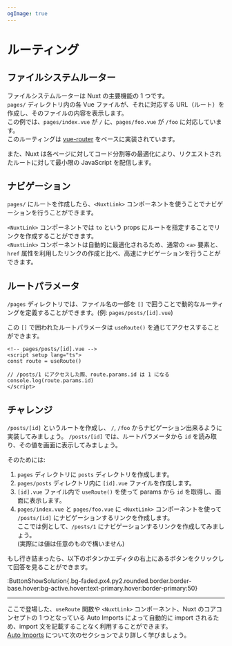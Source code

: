 ```yaml
---
ogImage: true
---
```


# ルーティング

## ファイルシステムルーター

ファイルシステムルーターは Nuxt の主要機能の 1 つです。\
`pages/` ディレクトリ内の各 Vue ファイルが、それに対応する URL（ルート）を作成し、そのファイルの内容を表示します。\
この例では、`pages/index.vue` が `/` に、`pages/foo.vue` が `/foo` に対応しています。\
このルーティングは [vue-router](https://router.vuejs.org/) をベースに実装されています。

また、Nuxt は各ページに対してコード分割等の最適化により、リクエストされたルートに対して最小限の JavaScript を配信します。

## ナビゲーション

`pages/` にルートを作成したら、`<NuxtLink>` コンポーネントを使うことでナビゲーションを行うことができます。

`<NuxtLink>` コンポーネントでは `to` という props にルートを指定することでリンクを作成することができます。\
`<NuxtLink>` コンポーネントは自動的に最適化されるため、通常の `<a>` 要素と、`href` 属性を利用したリンクの作成と比べ、高速にナビゲーションを行うことができます。

## ルートパラメータ

`/pages` ディレクトリでは、ファイル名の一部を `[]` で囲うことで動的なルーティングを定義することができます。(例: `pages/posts/[id].vue`)

この `[]` で囲われたルートパラメータは `useRoute()` を通じてアクセスすることができます。

```vue
<!-- pages/posts/[id].vue -->
<script setup lang="ts">
const route = useRoute()

// /posts/1 にアクセスした際、route.params.id は 1 になる
console.log(route.params.id)
</script>
```

## チャレンジ

`/posts/[id]` というルートを作成し、 `/`, `/foo` からナビゲーション出来るように実装してみましょう。
`/posts/[id]` では、ルートパラメータから `id` を読み取り、その値を画面に表示してみましょう。

そのためには:

1. `pages` ディレクトリに `posts` ディレクトリを作成します。
2. `pages/posts` ディレクトリ内に `[id].vue` ファイルを作成します。
3. `[id].vue` ファイル内で `useRoute()` を使って params から `id` を取得し、画面に表示します。
4. `pages/index.vue` と `pages/foo.vue` に `<NuxtLink>` コンポーネントを使って `/posts/[id]` にナビゲーションするリンクを作成します。\
   ここでは例として、`/posts/1` にナビゲーションするリンクを作成してみましょう。\
   (実際には値は任意のもので構いません)

もし行き詰まったら、以下のボタンかエディタの右上にあるボタンをクリックして回答を見ることができます。

:ButtonShowSolution{.bg-faded.px4.py2.rounded.border.border-base.hover:bg-active.hover:text-primary.hover:border-primary:50}

---

ここで登場した、`useRoute` 関数や `<NuxtLink>` コンポーネント、Nuxt のコアコンセプトの 1 つとなっている Auto Imports によって自動的に import されるため、import 文を記載することなく利用することができます。\
[Auto Imports](/concepts/auto-imports) について次のセクションでより詳しく学びましょう。
